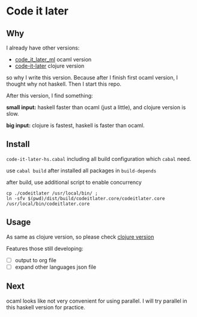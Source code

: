 # Code it later #

## Why ##

I already have other versions:

+ [code_it_later_ml](https://github.com/ccqpein/code_it_later_ml) ocaml version
+ [code-it-later](https://github.com/ccqpein/code-it-later) clojure version

so why I write this version. Because after I finish first ocaml version, I thought why not haskell. Then I start this repo. 

After this version, I find something:

**small input:**
haskell faster than ocaml (just a little), and clojure version is slow. 

**big input:**
clojure is fastest, haskell is faster than ocaml.


## Install ##

`code-it-later-hs.cabal` including all build configuration which `cabal` need.

use `cabal build` after installed all packages in `build-depends`

after build, use additional script to enable concurrency

```shell
cp ./codeitlater /usr/local/bin/ ;
ln -sfv $(pwd)/dist/build/codeitlater.core/codeitlater.core /usr/local/bin/codeitlater.core
```

## Usage ##

As same as clojure version, so please check [clojure version](https://github.com/ccqpein/code-it-later)

Features those still developing:

- [ ] output to org file
- [ ] expand other languages json file

## Next ##

ocaml looks like not very convenient for using parallel. I will try parallel in this haskell version for practice.
